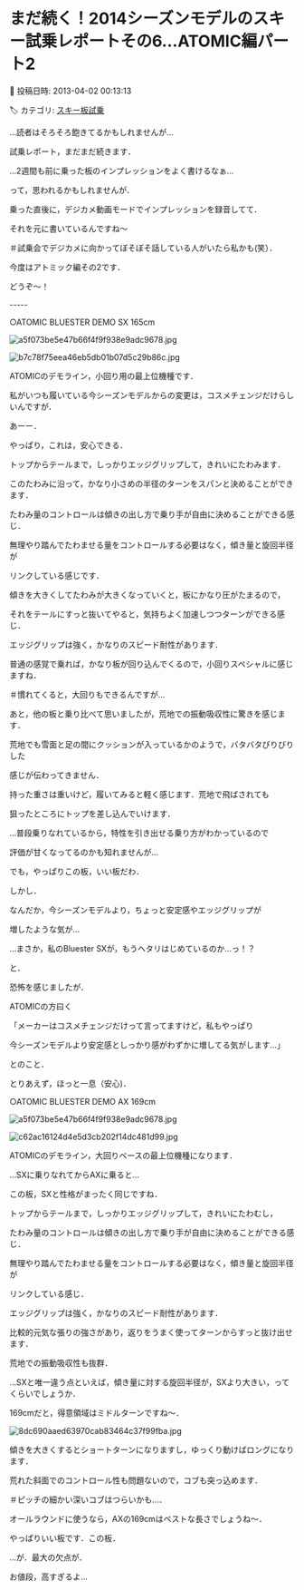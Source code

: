 # まだ続く！2014シーズンモデルのスキー試乗レポートその6…ATOMIC編パート2

📅 投稿日時: 2013-04-02 00:13:13

🏷️ カテゴリ: [スキー板試乗](c0bd8048615710cee890e403a36cc9a2b.md)

…読者はそろそろ飽きてるかもしれませんが…


試乗レポート，まだまだ続きます．





…2週間も前に乗った板のインプレッションをよく書けるなぁ…


って，思われるかもしれませんが．


乗った直後に，デジカメ動画モードでインプレッションを録音してて．


それを元に書いているんですね～


＃試乗会でデジカメに向かってぼそぼそ話している人がいたら私かも(笑）．





今度はアトミック編その2です．


どうぞ～！


-----[]()





○ATOMIC BLUESTER DEMO SX 165cm 




![a5f073be5e47b66f4f9f938e9adc9678.jpg](images/a5f073be5e47b66f4f9f938e9adc9678.jpg)









![b7c78f75eea46eb5db01b07d5c29b86c.jpg](images/b7c78f75eea46eb5db01b07d5c29b86c.jpg)




ATOMICのデモライン，小回り用の最上位機種です．


私がいつも履いている今シーズンモデルからの変更は，コスメチェンジだけらしいんですが．


あーー．


やっぱり，これは，安心できる．


トップからテールまで，しっかりエッジグリップして，きれいにたわみます．


このたわみに沿って，かなり小さめの半径のターンをスパンと決めることができます．


たわみ量のコントロールは傾きの出し方で乗り手が自由に決めることができる感じ．


無理やり踏んでたわませる量をコントロールする必要はなく，傾き量と旋回半径が


リンクしている感じです．


傾きを大きくしてたわみが大きくなっていくと，板にかなり圧がたまるので，


それをテールにすっと抜いてやると，気持ちよく加速しつつターンができる感じ．


エッジグリップは強く，かなりのスピード耐性があります．


普通の感覚で乗れば，かなり板が回り込んでくるので，小回りスペシャルに感じますね．


＃慣れてくると，大回りもできるんですが…


あと，他の板と乗り比べて思いましたが，荒地での振動吸収性に驚きを感じます．


荒地でも雪面と足の間にクッションが入っているかのようで，バタバタびりびりした


感じが伝わってきません．


持った重さは重いけど，履いてみると軽く感じます．荒地で飛ばされても


狙ったところにトップを差し込んでいけます．





…普段乗りなれているから，特性を引き出せる乗り方がわかっているので


評価が甘くなってるのかも知れませんが…


でも，やっぱりこの板，いい板だわ．





しかし．


なんだか，今シーズンモデルより，ちょっと安定感やエッジグリップが


増したような気が…


…まさか，私のBluester SXが，もうヘタリはじめているのか…っ！？


と．


恐怖を感じましたが．


ATOMICの方曰く


「メーカーはコスメチェンジだけって言ってますけど，私もやっぱり


今シーズンモデルより安定感としっかり感がわずかに増してる気がします…」


とのこと．


とりあえず，ほっと一息（安心)．[]()








○ATOMIC BLUESTER DEMO AX 169cm




![a5f073be5e47b66f4f9f938e9adc9678.jpg](images/a5f073be5e47b66f4f9f938e9adc9678.jpg)









![c62ac16124d4e5d3cb202f14dc481d99.jpg](images/c62ac16124d4e5d3cb202f14dc481d99.jpg)




ATOMICのデモライン，大回りベースの最上位機種になります．


…SXに乗りなれてからAXに乗ると…


この板，SXと性格がまったく同じですね．


トップからテールまで，しっかりエッジグリップして，きれいにたわむし，


たわみ量のコントロールは傾きの出し方で乗り手が自由に決めることができる感じ．


無理やり踏んでたわませる量をコントロールする必要はなく，傾き量と旋回半径が


リンクしている感じ．


エッジグリップは強く，かなりのスピード耐性があります．


比較的元気な張りの強さがあり，返りをうまく使ってターンからすっと抜け出せます．


荒地での振動吸収性も抜群．


…SXと唯一違う点といえば，傾き量に対する旋回半径が，SXより大きい，ってくらいでしょうか．


169cmだと，得意領域はミドルターンですね～．




![8dc690aaed63970cab83464c37f99fba.jpg](images/8dc690aaed63970cab83464c37f99fba.jpg)




傾きを大きくするとショートターンになりますし，ゆっくり動けばロングになります．


荒れた斜面でのコントロール性も問題ないので，コブも突っ込めます．


＃ピッチの細かい深いコブはつらいかも…．


オールラウンドに使うなら，AXの169cmはベストな長さでしょうね～．





やっぱりいい板です．この板．


…が．最大の欠点が．


お値段，高すぎるよ…
